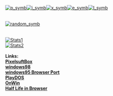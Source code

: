[![p_symb](https://pixelsuft-github-stats.herokuapp.com/get_random_symbol?symbol=p)](https://github.com/Pixelsuft/)[![i_symb](https://pixelsuft-github-stats.herokuapp.com/get_random_symbol?symbol=i)](https://github.com/Pixelsuft/)[![x_symb](https://pixelsuft-github-stats.herokuapp.com/get_random_symbol?symbol=x)](https://github.com/Pixelsuft/)[![e_symb](https://pixelsuft-github-stats.herokuapp.com/get_random_symbol?symbol=e)](https://github.com/Pixelsuft/)[![l_symb](https://pixelsuft-github-stats.herokuapp.com/get_random_symbol?symbol=l)](https://github.com/Pixelsuft/)<br /><br /><br />
[![random_symb](https://pixelsuft-github-stats.herokuapp.com/get_random_symbol?symbol=random)](https://github.com/Pixelsuft/)<br /><br /><br />
[![Stats1](https://github-readme-stats.vercel.app/api?username=pixelsuft&show_icons=true)](https://github.com/Pixelsuft/) <br />
[![Stats2](https://github-readme-stats.vercel.app/api/top-langs/?username=pixelsuft&hide=pascal)](https://github.com/Pixelsuft/) <br /> <br />
**Links:** <br />
[**PixelsuftBox**](https://pixelsuftbox.herokuapp.com/) <br />
[**windows98**](https://github.com/Pixelsuft/windows98/) <br />
[**windows95 Browser Port**](https://pixelsuft.github.io/windows95/) <br />
[**PlayDOS**](https://pixelsuft.github.io/playdos/) <br />
[**OnWin**](https://pixelsuft.github.io/onwin/) <br />
[**Half Life in Browser**](https://pixelsuft.github.io/hl/)
